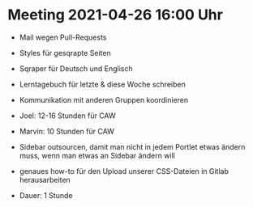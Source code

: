 # Meeting 2021-04-26 16:00 Uhr

- Mail wegen Pull-Requests
- Styles für gesqrapte Seiten
- Sqraper für Deutsch und Englisch
- Lerntagebuch für letzte & diese Woche schreiben
- Kommunikation mit anderen Gruppen koordinieren
- Joel: 12-16 Stunden für CAW
- Marvin: 10 Stunden für CAW
- Sidebar outsourcen, damit man nicht in jedem Portlet etwas ändern muss, wenn man etwas an Sidebar ändern will
- genaues how-to für den Upload unserer CSS-Dateien in Gitlab herausarbeiten

- Dauer: 1 Stunde
